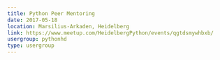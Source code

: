 ```yaml
---
title: Python Peer Mentoring
date: 2017-05-18
location: Marsilius-Arkaden, Heidelberg
link: https://www.meetup.com/HeidelbergPython/events/qgtdsmywhbxb/
usergroup: pythonhd
type: usergroup
---
```

